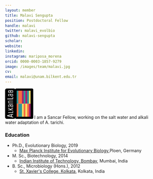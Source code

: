```yaml
---
layout: member
title: Malavi Sengupta
position: Postdoctoral Fellow
handle: malavi
twitter: malavi_evolbio
github: malavi-sengupta
scholar: 
website: 
linkedin: 
instagram: mariposa_morena
orcid: 0000-0003-1857-9279
image: /images/team/malavi.jpg
cv: 
email: malavi@unam.bilkent.edu.tr
---
```


<img style="height:100px;" src="https://github.com/BilkentCompGen/BilkentCompGen.github.io/blob/master/images/team/MS_sq_dna.png?raw=true"/> I am a Sancar Fellow, working on the salt water and alkali water adaptation of A. tarichi.

### Education

- Ph.D., Evolutionary Biology, 2019
  - [Max Planck Institute for Evolutionary Biology](https://www.evolbio.mpg.de/EvolutionaryImmunogenomics),Ploen, Germany
- M. Sc., Biotechnology, 2014
  - [Indian Institute of Technology, Bombay](https://www.bio.iitb.ac.in/), Mumbai, India
- B. Sc., Microbiology (Hons.), 2012
  - [St. Xavier's College, Kolkata](https://www.sxccal.edu/), Kolkata, India




